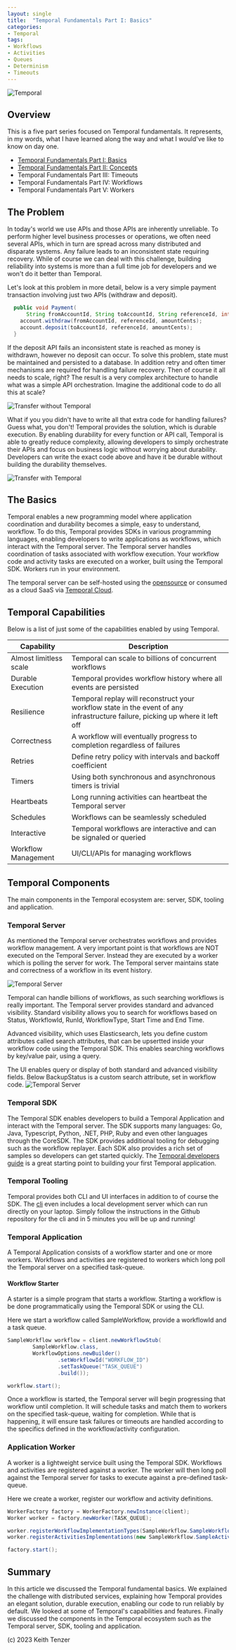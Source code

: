 ```yaml
--- 
layout: single
title:  "Temporal Fundamentals Part I: Basics"
categories:
- Temporal
tags:
- Workflows
- Activities
- Queues
- Determinism
- Timeouts
---
```


![Temporal](/assets/2022-08-15/logo-temporal-with-copy.svg)
## Overview
This is a five part series focused on Temporal fundamentals. It represents, in my words, what I have learned along the way and what I would've like to know on day one.

- [Temporal Fundamentals Part I: Basics](https://keithtenzer.com/temporal/Temporal_Fundamentals_Basics)
- [Temporal Fundamentals Part II: Concepts](https://keithtenzer.com/temporal/Temporal_Fundamentals_Basics)
- Temporal Fundamentals Part III: Timeouts
- Temporal Fundamentals Part IV: Workflows
- Temporal Fundamentals Part V: Workers

## The Problem
In today's world we use APIs and those APIs are inherently unreliable. To perform higher level business processes or operations, we often need several APIs, which in turn are spread across many distributed and disparate systems. Any failure leads to an inconsistent state requiring recovery. While of course we can deal with this challenge,  building reliability into systems is more than a full time job for developers and we won't do it better than Temporal. 

Let's look at this problem in more detail, below is a very simple payment transaction involving just two APIs (withdraw and deposit).
```java
  public void Payment(
      String fromAccountId, String toAccountId, String referenceId, int amountCents) {
    account.withdraw(fromAccountId, referenceId, amountCents);
    account.deposit(toAccountId, referenceId, amountCents);
  }
```

If the deposit API fails an inconsistent state is reached as money is withdrawn, however no deposit can occur. To solve this problem, state must be maintained and persisted to a database. In addition retry and often timer mechanisms are required for handling failure recovery. Then of course it all needs to scale, right? The result is a very complex architecture to handle what was a simple API orchestration. Imagine the additional code to do all this at scale?

![Transfer without Temporal](/assets/2023-06-07/payment_wo_temporal.png)

What if you you didn't have to write all that extra code for handling failures? Guess what, you don't!
Temporal provides the solution, which is durable execution. By enabling durability for every function or API call, Temporal is able to greatly reduce complexity, allowing developers to simply orchestrate their APIs and focus on business logic without worrying about durability. Developers can write the exact code above and have it be durable without building the durability themselves.

![Transfer with Temporal](/assets/2023-06-07/payment_with_temporal.png)

## The Basics
Temporal enables a new programming model where application coordination and durability becomes a simple, easy to understand, workflow. To do this, Temporal provides SDKs in various programming languages, enabling developers to write applications as workflows, which interact with the Temporal server. The Temporal server handles coordination of tasks associated with workflow execution. Your workflow code and activity tasks are executed on a worker, built using the Temporal SDK. Workers run in your environment.

The temporal server can be self-hosted using the [opensource](https://github.com/temporalio/temporal) or consumed as a cloud SaaS via [Temporal Cloud](https://temporal.io/cloud).

## Temporal Capabilities
Below is a list of just some of the capabilities enabled by using Temporal.

| Capability | Description |
| ------- | ----------- |
| Almost limitless scale | Temporal can scale to billions of concurrent workflows|
| Durable Execution | Temporal provides workflow history where all events are persisted
| Resilience | Temporal replay will reconstruct your workflow state in the event of any infrastructure failure, picking up where it left off |
| Correctness | A workflow will eventually progress to completion regardless of failures|
| Retries | Define retry policy with intervals and backoff coefficient |
| Timers | Using both synchronous and asynchronous timers is trivial|
| Heartbeats | Long running activities can heartbeat the Temporal server|
| Schedules | Workflows can be seamlessly scheduled|
| Interactive | Temporal workflows are interactive and can be signaled or queried|
| Workflow Management | UI/CLI/APIs for managing workflows |

## Temporal Components
The main components in the Temporal ecosystem are: server, SDK, tooling and application.

### Temporal Server
As mentioned the Temporal server orchestrates workflows and provides workflow management. A very important point is that workflows are NOT executed on the Temporal Server. Instead they are executed by a worker which is polling the server for work. The Temporal server maintains state and correctness of a workflow in its event history. 

![Temporal Server](/assets/2023-06-07/temporal_server.png)

Temporal can handle billions of workflows, as such searching workflows is really important. The Temporal server provides standard and advanced visibility. Standard visibility allows you to search for workflows based on Status, WorkflowId, RunId, WorkflowType, Start Time and End Time. 

Advanced visibility, which uses Elasticsearch, lets you define custom attributes called search attributes, that can be upsertted inside your workflow code using the Temporal SDK. This enables searching workflows by key/value pair, using a query.

The UI enables query or display of both standard and advanced visibility fields. Below BackupStatus is a custom search attribute, set in workflow code.
![Temporal Server](/assets/2023-06-07/visibility.png)

### Temporal SDK
The Temporal SDK enables developers to build a Temporal Application and interact with the Temporal server. The SDK supports many languages: Go, Java, Typescript, Python, .NET, PHP, Ruby and even other languages through the CoreSDK. The SDK provides additional tooling for debugging such as the workflow replayer. Each SDK also provides a rich set of samples so developers can get started quickly. The [Temporal developers guide](https://docs.temporal.io/dev-guide/) is a great starting point to building your first Temporal application.

### Temporal Tooling
Temporal provides both CLI and UI interfaces in addition to of course the SDK. The [cli](https://github.com/temporalio/cli) even includes a local development server which can run directly on your laptop. Simply follow the instructions in the Github repository for the cli and in 5 minutes you will be up and running!

### Temporal Application
A Temporal Application consists of a workflow starter and one or more workers. Workflows and activities are registered to workers which long poll the Temporal server on a specified task-queue. 

#### Workflow Starter
A starter is a simple program that starts a workflow. Starting a workflow is be done programmatically using the Temporal SDK or using the CLI.

Here we start a workflow called SampleWorkflow, provide a workflowId and a task queue.
```java
SampleWorkflow workflow = client.newWorkflowStub(
        SampleWorkflow.class,
        WorkflowOptions.newBuilder()
                .setWorkflowId("WORKFLOW_ID")
                .setTaskQueue("TASK_QUEUE")
                .build());

workflow.start();
```

Once a workflow is started, the Temporal server will begin progressing that workflow until completion. It will schedule tasks and match them to workers on the specified task-queue, waiting for completion. While that is happening, it will ensure task failures or timeouts are handled according to the specifics defined in the workflow/activity configuration.

### Application Worker
A worker is a lightweight service built using the Temporal SDK. Workflows and activities are registered against a worker. The worker will then long poll against the Temporal server for tasks to execute against a pre-defined task-queue.

Here we create a worker, register our workflow and activity definitions.
```java
WorkerFactory factory = WorkerFactory.newInstance(client);
Worker worker = factory.newWorker(TASK_QUEUE);

worker.registerWorkflowImplementationTypes(SampleWorkflow.SampleWorkflowImpl.class);
worker.registerActivitiesImplementations(new SampleWorkflow.SampleActivityImpl());

factory.start();
```

## Summary
In this article we discussed the Temporal fundamental basics. We explained the challenge with distributed services, explaining how Temporal provides an elegant solution,  durable execution, enabling our code to run reliably by default. We looked at some of Temporal's capabilities and features. Finally we discussed the components in the Temporal ecosystem such as the Temporal server, SDK, tooling and application.

(c) 2023 Keith Tenzer




